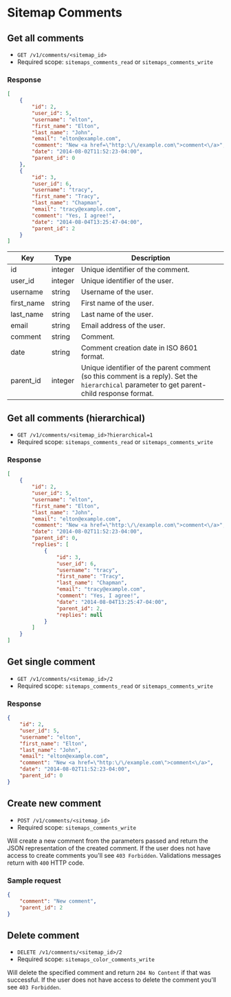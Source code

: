 # Sitemap Comments

## Get all comments

* `GET /v1/comments/<sitemap_id>`
* Required scope: `sitemaps_comments_read` or `sitemaps_comments_write`

### Response
``` json
[
    {
        "id": 2,
        "user_id": 5,
        "username": "elton",
        "first_name": "Elton",
        "last_name": "John",
        "email": "elton@example.com",
        "comment": "New <a href=\"http:\/\/example.com\">comment<\/a>",
        "date": "2014-08-02T11:52:23-04:00",
        "parent_id": 0
    },
    {
        "id": 3,
        "user_id": 6,
        "username": "tracy",
        "first_name": "Tracy",
        "last_name": "Chapman",
        "email": "tracy@example.com",
        "comment": "Yes, I agree!",
        "date": "2014-08-04T13:25:47-04:00",
        "parent_id": 2
    }
]
```
Key | Type | Description
--- | --- | ---
id | integer | Unique identifier of the comment.
user_id | integer | Unique identifier of the user.
username | string | Username of the user.
first_name | string | First name of the user.
last_name | string | Last name of the user.
email | string | Email address of the user.
comment | string | Comment.
date | string | Comment creation date in ISO 8601 format.
parent_id | integer | Unique identifier of the parent comment (so this comment is a reply). Set the `hierarchical` parameter to get parent-child response format.

## Get all comments (hierarchical)

* `GET /v1/comments/<sitemap_id>?hierarchical=1`
* Required scope: `sitemaps_comments_read` or `sitemaps_comments_write`

### Response
``` json
[
    {
        "id": 2,
        "user_id": 5,
        "username": "elton",
        "first_name": "Elton",
        "last_name": "John",
        "email": "elton@example.com",
        "comment": "New <a href=\"http:\/\/example.com\">comment<\/a>",
        "date": "2014-08-02T11:52:23-04:00",
        "parent_id": 0,
        "replies": [
            {
                "id": 3,
                "user_id": 6,
                "username": "tracy",
                "first_name": "Tracy",
                "last_name": "Chapman",
                "email": "tracy@example.com",
                "comment": "Yes, I agree!",
                "date": "2014-08-04T13:25:47-04:00",
                "parent_id": 2,
                "replies": null
            }
        ]
    }
]
```

## Get single comment

* `GET /v1/comments/<sitemap_id>/2`
* Required scope: `sitemaps_comments_read` or `sitemaps_comments_write`

### Response
``` json
{
    "id": 2,
    "user_id": 5,
    "username": "elton",
    "first_name": "Elton",
    "last_name": "John",
    "email": "elton@example.com",
    "comment": "New <a href=\"http:\/\/example.com\">comment<\/a>",
    "date": "2014-08-02T11:52:23-04:00",
    "parent_id": 0
}
```

## Create new comment

* `POST /v1/comments/<sitemap_id>`
* Required scope: `sitemaps_comments_write`

Will create a new comment from the parameters passed and return the JSON representation of the created comment. If the user does not have access to create comments you'll see `403 Forbidden`. Validations messages return with `400` HTTP code.

### Sample request
``` json
{
    "comment": "New comment",
    "parent_id": 2
}
```

## Delete comment

* `DELETE /v1/comments/<sitemap_id>/2`
* Required scope: `sitemaps_color_comments_write`

Will delete the specified comment and return `204 No Content` if that was successful. If the user does not have access to delete the comment you'll see `403 Forbidden`.